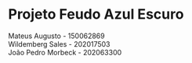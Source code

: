 # Projeto Feudo Azul Escuro

Mateus Augusto - 150062869 </br>
Wildemberg Sales - 202017503 </br>
João Pedro Morbeck - 202063300 </br>
